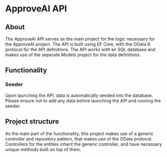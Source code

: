 # ApproveAI API

## About

The ApproveAI API serves as the main project for the logic necessary for the ApproveAI project. The API is built using EF Core, with the OData 8 protocol for the API definitions. The API works with an SQL database and makes use of the seperate Models project for the data definitions.

## Functionality

### Seeder
Upon launching the API, data is automatically seeded into the database. Please ensure not to add any data before launching the API and running the seeder.

## Project structure

As the main part of the functionality, this project makes use of a generic controller and repository pattern, that makes use of the OData protocol. Controllers for the entities inherit the generic controller, and have necessary unique methods built on top of them.
